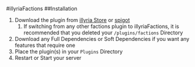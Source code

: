 #illyriaFactions
##Installation

1. Download the plugin from [illyria Store]() or [spigot]()
    1. If switching from any other factions plugin to illyriaFactions, it is recommended that you deleted your ``/plugins/factions`` Directory
1. Download any Full Dependencies or Soft Dependencies if you want any features that require one
1. Place the plugin(s) in your ``Plugins`` Directory
1. Restart or Start your server

